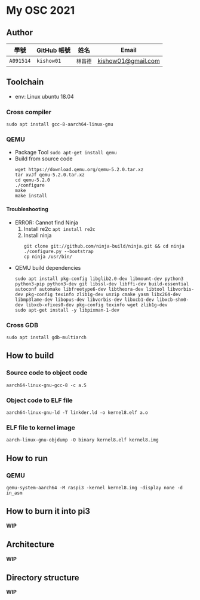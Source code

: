 # My OSC 2021

## Author

| 學號        | GitHub 帳號  | 姓名    | Email                      |
| ---------- | ----------- | ------- | -------------------------- |
| `A091514`  | `kishow01`  | `林昌德` | kishow01@gmail.com         |

## Toolchain
+ env: Linux ubuntu 18.04

### Cross compiler
``sudo apt install gcc-8-aarch64-linux-gnu``

### QEMU
+ Package Tool
	``sudo apt-get install qemu``
+ Build from source code
	```=
	wget https://download.qemu.org/qemu-5.2.0.tar.xz
	tar xvJf qemu-5.2.0.tar.xz
	cd qemu-5.2.0
	./configure
	make
	make install
	```

#### Troubleshooting
+ ERROR: Cannot find Ninja
	1. Install re2c
		``apt install re2c``
	2. Install ninja
		```=
		git clone git://github.com/ninja-build/ninja.git && cd ninja
		./configure.py --bootstrap
		cp ninja /usr/bin/
		```
+ QEMU build dependencies
	```=
	sudo apt install pkg-config libglib2.0-dev libmount-dev python3 python3-pip python3-dev git libssl-dev libffi-dev build-essential autoconf automake libfreetype6-dev libtheora-dev libtool libvorbis-dev pkg-config texinfo zlib1g-dev unzip cmake yasm libx264-dev libmp3lame-dev libopus-dev libvorbis-dev libxcb1-dev libxcb-shm0-dev libxcb-xfixes0-dev pkg-config texinfo wget zlib1g-dev
	sudo apt-get install -y libpixman-1-dev
	```

### Cross GDB
``sudo apt install gdb-multiarch``

## How to build
### Source code to object code
``aarch64-linux-gnu-gcc-8 -c a.S``

### Object code to ELF file
``aarch64-linux-gnu-ld -T linkder.ld -o kernel8.elf a.o``

### ELF file to kernel image
``aarch-linux-gnu-objdump -O binary kernel8.elf kernel8.img``

## How to run

### QEMU
``qemu-system-aarch64 -M raspi3 -kernel kernel8.img -display none -d in_asm``

## How to burn it into pi3

**WIP**

## Architecture

**WIP**

## Directory structure

**WIP**